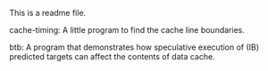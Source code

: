 This is a readme file.

cache-timing: A little program to find the cache line boundaries.

btb: A program that demonstrates how speculative execution of 
     (IB) predicted targets can affect the contents of data cache.
